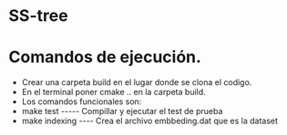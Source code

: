 # SS-tree

# Comandos de ejecución.

- Crear una carpeta build en el lugar donde se clona el codigo.
- En el terminal poner cmake .. en la carpeta build.
-  Los comandos funcionales son:
  - make test    ----- Compillar y ejecutar el test de prueba
  - make indexing ---- Crea el archivo embbeding.dat que es la dataset

